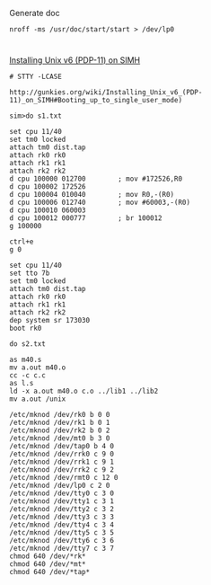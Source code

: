 
Generate doc

	nroff -ms /usr/doc/start/start > /dev/lp0


# 
[Installing Unix v6 (PDP-11) on SIMH]()

	# STTY -LCASE

	http://gunkies.org/wiki/Installing_Unix_v6_(PDP-11)_on_SIMH#Booting_up_to_single_user_mode)

	sim>do s1.txt 

	set cpu 11/40
	set tm0 locked
	attach tm0 dist.tap
	attach rk0 rk0
	attach rk1 rk1
	attach rk2 rk2
	d cpu 100000 012700        ; mov #172526,R0
	d cpu 100002 172526
	d cpu 100004 010040        ; mov R0,-(R0)
	d cpu 100006 012740        ; mov #60003,-(R0)
	d cpu 100010 060003
	d cpu 100012 000777        ; br 100012
	g 100000

	ctrl+e
	g 0

	set cpu 11/40
	set tto 7b
	set tm0 locked
	attach tm0 dist.tap
	attach rk0 rk0
	attach rk1 rk1
	attach rk2 rk2
	dep system sr 173030
	boot rk0

	do s2.txt

	as m40.s
	mv a.out m40.o
	cc -c c.c
	as l.s
	ld -x a.out m40.o c.o ../lib1 ../lib2
	mv a.out /unix

	/etc/mknod /dev/rk0 b 0 0
	/etc/mknod /dev/rk1 b 0 1
	/etc/mknod /dev/rk2 b 0 2
	/etc/mknod /dev/mt0 b 3 0
	/etc/mknod /dev/tap0 b 4 0
	/etc/mknod /dev/rrk0 c 9 0
	/etc/mknod /dev/rrk1 c 9 1
	/etc/mknod /dev/rrk2 c 9 2
	/etc/mknod /dev/rmt0 c 12 0
	/etc/mknod /dev/lp0 c 2 0
	/etc/mknod /dev/tty0 c 3 0
	/etc/mknod /dev/tty1 c 3 1
	/etc/mknod /dev/tty2 c 3 2
	/etc/mknod /dev/tty3 c 3 3
	/etc/mknod /dev/tty4 c 3 4
	/etc/mknod /dev/tty5 c 3 5
	/etc/mknod /dev/tty6 c 3 6
	/etc/mknod /dev/tty7 c 3 7
	chmod 640 /dev/*rk*
	chmod 640 /dev/*mt*
	chmod 640 /dev/*tap*
